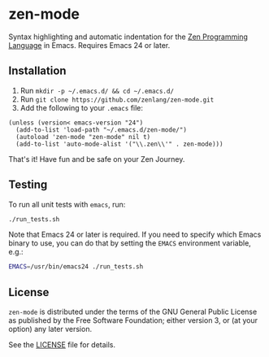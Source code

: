 # zen-mode

Syntax highlighting and automatic indentation for the
[Zen Programming Language](http://www.zen-lang.org) in Emacs. Requires Emacs 24 or later.

## Installation

1. Run `mkdir -p ~/.emacs.d/ && cd ~/.emacs.d/`
2. Run `git clone https://github.com/zenlang/zen-mode.git`
3. Add the following to your `.emacs` file:

```elisp
(unless (version< emacs-version "24")
  (add-to-list 'load-path "~/.emacs.d/zen-mode/")
  (autoload 'zen-mode "zen-mode" nil t)
  (add-to-list 'auto-mode-alist '("\\.zen\\'" . zen-mode)))
```

That's it! Have fun and be safe on your Zen Journey.

## Testing

To run all unit tests with `emacs`, run:

```bash
./run_tests.sh
```

Note that Emacs 24 or later is required.  If you need to specify which Emacs
binary to use, you can do that by setting the `EMACS` environment variable,
e.g.:

```bash
EMACS=/usr/bin/emacs24 ./run_tests.sh
```

## License

`zen-mode` is distributed under the terms of the GNU General Public License as
published by the Free Software Foundation; either version 3, or (at your
option) any later version.

See the [LICENSE](LICENSE) file for details.
